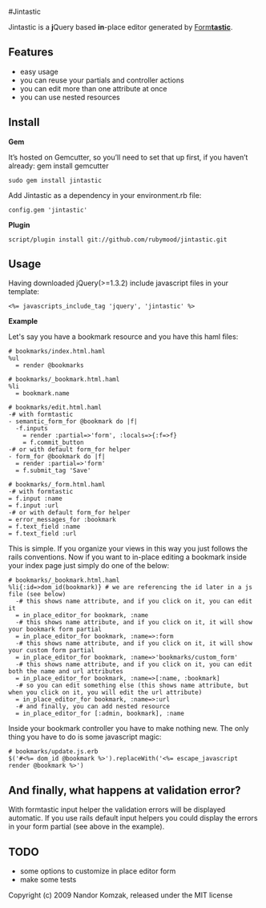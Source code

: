 #Jintastic

Jintastic is a **j**Query based **in**-place editor generated by [Form**tastic**](http://github.com/justinfrench/formtastic/tree/master).

## Features

* easy usage
* you can reuse your partials and controller actions
* you can edit more than one attribute at once
* you can use nested resources

## Install

**Gem**

It’s hosted on Gemcutter, so you’ll need to set that up first, if you haven’t already: gem install gemcutter

    sudo gem install jintastic 

Add Jintastic as a dependency in your environment.rb file:

    config.gem 'jintastic' 

**Plugin**

    script/plugin install git://github.com/rubymood/jintastic.git
    
## Usage

Having downloaded jQuery(>=1.3.2) include javascript files in your template: 
    
    <%= javascripts_include_tag 'jquery', 'jintastic' %>

**Example**

Let's say you have a bookmark resource and you have this haml files:

    # bookmarks/index.html.haml
    %ul
      = render @bookmarks

    # bookmarks/_bookmark.html.haml
    %li
      = bookmark.name

    # bookmarks/edit.html.haml
    -# with formtastic
    - semantic_form_for @bookmark do |f| 
      -f.inputs
        = render :partial=>'form', :locals=>{:f=>f}
        = f.commit_button 
    -# or with default form_for helper
    - form_for @bookmark do |f|
      = render :partial=>'form'
      = f.submit_tag 'Save'
    
    # bookmarks/_form.html.haml
    -# with formtastic
    = f.input :name
    = f.input :url
    -# or with default form_for helper
    = error_messages_for :bookmark
    = f.text_field :name
    = f.text_field :url

This is simple. If you organize your views in this way you just follows the rails conventions. Now if you want to in-place editing a bookmark inside your index page just simply do one of the below:

    # bookmarks/_bookmark.html.haml
    %li{:id=>dom_id(bookmark)} # we are referencing the id later in a js file (see below)
      -# this shows name attribute, and if you click on it, you can edit it
      = in_place_editor_for bookmark, :name
      -# this shows name attribute, and if you click on it, it will show your bookmark form partial
      = in_place_editor_for bookmark, :name=>:form
      -# this shows name attribute, and if you click on it, it will show your custom form partial
      = in_place_editor_for bookmark, :name=>'bookmarks/custom_form'
      -# this shows name attribute, and if you click on it, you can edit both the name and url attributes
      = in_place_editor_for bookmark, :name=>[:name, :bookmark]
      -# so you can edit something else (this shows name attribute, but when you click on it, you will edit the url attribute)
      = in_place_editor_for bookmark, :name=>:url
      -# and finally, you can add nested resource
      = in_place_editor_for [:admin, bookmark], :name

Inside your bookmark controller you have to make nothing new. The only thing you have to do is some javascript magic:

    # bookmarks/update.js.erb
    $('#<%= dom_id @bookmark %>').replaceWith('<%= escape_javascript render @bookmark %>')

## And finally, what happens at validation error?

With formtastic input helper the validation errors will be displayed automatic. If you use rails default input helpers you could display the errors in your form partial (see above in the example).

## TODO

* some options to customize in place editor form
* make some tests

Copyright (c) 2009 Nandor Komzak, released under the MIT license

